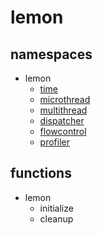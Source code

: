 lemon
====

namespaces
----
* lemon
  * [time](time/)
  * [microthread](microthread/)
  * [multithread](multithread/)
  * [dispatcher](dispatcher/)
  * [flowcontrol](flowcontrol/)
  * [profiler](profiler/)
  
functions
----
* lemon
  * initialize
  * cleanup
  
